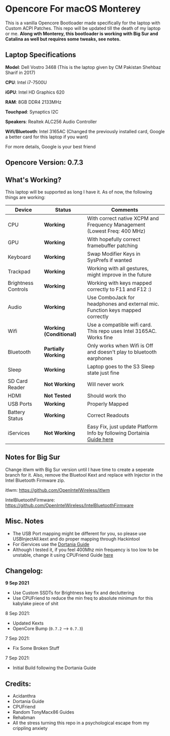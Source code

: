 # Opencore For macOS Monterey

This is a vanilla Opencore Bootloader made specifically for the laptop with Custom ACPI Patches. This repo will be updated till the death of my laptop or me. __Along wth Monterey, this bootloader is working with Big Sur and Catalina as well but requires some tweaks, see notes.__

## Laptop Specifications

__Model__: Dell Vostro 3468 (This is the laptop given by CM Pakistan Shehbaz Sharif in 2017)

__CPU__: Intel i7-7500U

__iGPU__: Intel HD Graphics 620

__RAM__: 8GB DDR4 2133MHz

__Touchpad__: Synaptics I2C

__Speakers__: Realtek ALC256 Audio Controller

__Wifi/Bluetooth__: Intel 3165AC (Changed the previously installed card, Google a better card for this laptop if you want)

For more details, Google is your best friend

## Opencore Version: __0.7.3__

## What's Working?

This laptop will be supported as long I have it. As of now, the following things are working:

| Device | Status | Comments |
| ------ | ------ | -------- |
| CPU | __Working__ | With correct native XCPM and Frequency Management (Lowest Freq: 400 MHz) |
| GPU | __Working__ | With hopefully correct framebuffer patching |
| Keyboard | __Working__ | Swap Modifier Keys in SysPrefs if wanted |
| Trackpad | __Working__ | Working with all gestures, might improve in the future |
| Brightness Controls | __Working__ | Working with keys mapped correctly to F11 and F12 :) |
| Audio | __Working__ | Use ComboJack for headphones and external mic. Function keys mapped correctly | 
| Wifi | __Working (Conditional)__ | Use a compatible wifi card. This repo uses Intel 3165AC. Works fine |
| Bluetooth | __Partially Working__ | Only works when Wifi is Off and doesn't play to bluetooth earphones |
| Sleep | __Working__ | Laptop goes to the S3 Sleep state just fine |
| SD Card Reader | __Not Working__ | Will never work |
| HDMI | __Not Tested__ | Should work tho |
| USB Ports | __Working__ | Properly Mapped |
| Battery Status | __Working__ | Correct Readouts |
| iServices | __Not Working__ | Easy Fix, just update Platform Info by following Dortainia [Guide here](https://dortania.github.io/OpenCore-Post-Install/universal/iservices.html) 

## Notes for Big Sur

Change itlwm with Big Sur version until I have time to create a seperate branch for it. Also, remove the Bluetool Kext and replace with Injector in the Intel Bluetooth Firmware zip.

itlwm: https://github.com/OpenIntelWireless/itlwm

IntelBluetoothFirmware: https://github.com/OpenIntelWireless/IntelBluetoothFirmware

## Misc. Notes

* The USB Port mapping might be different for you, so please use USBInjectAll.kext and do proper mapping through Hackintool
* For iServices use the [Dortania Guide](https://dortania.github.io/OpenCore-Post-Install/universal/iservices.html)
* Although I tested it, if you feel 400Mhz min frequency is too low to be unstable, change it using CPUFriend Guide [here](https://dortania.github.io/OpenCore-Post-Install/universal/pm.html)

## Changelog:

__9 Sep 2021__ 

* Use Custom SSDTs for Brightness key fix and decluttering
* Use CPUFriend to reduce the min freq to absolute minimum for this kabylake piece of shit


8 Sep 2021: 

* Updated Kexts
* OpenCore Bump (`0.7.2` --> `0.7.3`)

7 Sep 2021: 

* Fix Some Broken Stuff

7 Sep 2021:

* Initial Build following the Dortania Guide



## Credits:

* Acidanthra
* Dortania Guide
* CPUFriend
* Random TonyMacx86 Guides
* Rehabman
* All the stress turning this repo in a psychological escape from my crippling anxiety 


